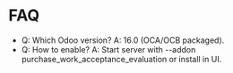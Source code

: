 # FAQ

- Q: Which Odoo version? A: 16.0 (OCA/OCB packaged).
- Q: How to enable? A: Start server with --addon purchase_work_acceptance_evaluation or install in UI.
